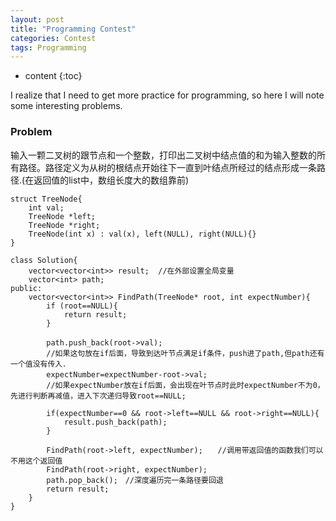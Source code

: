 ```yaml
---
layout: post
title: "Programming Contest"
categories: Contest
tags: Programming
--- 
```


* content
{:toc}

I realize that I need to get more practice for programming, so here I will note some interesting problems. 





### **Problem**
输入一颗二叉树的跟节点和一个整数，打印出二叉树中结点值的和为输入整数的所有路径。路径定义为从树的根结点开始往下一直到叶结点所经过的结点形成一条路径.(在返回值的list中，数组长度大的数组靠前)

```
struct TreeNode{
    int val;
    TreeNode *left;
    TreeNode *right;
    TreeNode(int x) : val(x), left(NULL), right(NULL){}
}

class Solution{
	vector<vector<int>> result;  //在外部设置全局变量
	vector<int> path;
public:
	vector<vector<int>> FindPath(TreeNode* root, int expectNumber){
		if (root==NULL){
			return result;
		}
		
		path.push_back(root->val);　　
		//如果这句放在if后面，导致到达叶节点满足if条件，push进了path,但path还有一个值没有传入．
		expectNumber=expectNumber-root->val;　
		//如果expectNumber放在if后面，会出现在叶节点时此时expectNumber不为0，先进行判断再减值，进入下次递归导致root==NULL;

		if(expectNumber==0 && root->left==NULL && root->right==NULL){
			result.push_back(path);
		}

		FindPath(root->left, expectNumber);　　//调用带返回值的函数我们可以不用这个返回值
		FindPath(root->right, expectNumber);
		path.pop_back();　//深度遍历完一条路径要回退
		return result;
	}
}
```

